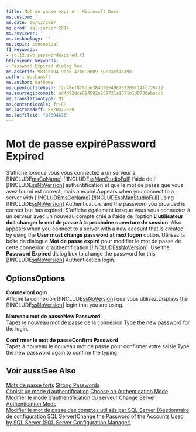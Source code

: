```yaml
---
title: Mot de passe expiré | Microsoft Docs
ms.custom: ''
ms.date: 06/13/2017
ms.prod: sql-server-2014
ms.reviewer: ''
ms.technology: ''
ms.topic: conceptual
f1_keywords:
- sql12.swb.passwordexpired.f1
helpviewer_keywords:
- Password Expired dialog box
ms.assetid: 9831b194-9ad5-47b0-8009-59c7aef4319b
author: mashamsft
ms.author: mathoma
ms.openlocfilehash: f2c48ef876dbe3843715496751205f24fcf26f12
ms.sourcegitcommit: ad4d92dce894592a259721a1571b1d8736abacdb
ms.translationtype: MT
ms.contentlocale: fr-FR
ms.lasthandoff: 08/04/2020
ms.locfileid: "87694676"
---
```

# <a name="password-expired"></a><span data-ttu-id="4b2f2-102">Mot de passe expiré</span><span class="sxs-lookup"><span data-stu-id="4b2f2-102">Password Expired</span></span>
  <span data-ttu-id="4b2f2-103">S’affiche lorsque vous vous connectez à un serveur à [!INCLUDE[msCoName](../includes/msconame-md.md)] [!INCLUDE[ssManStudioFull](../includes/ssmanstudiofull-md.md)] l’aide de l' [!INCLUDE[ssNoVersion](../includes/ssnoversion-md.md)] authentification et que le mot de passe que vous avez fourni est correct, mais a expiré.</span><span class="sxs-lookup"><span data-stu-id="4b2f2-103">Appears when you connect to a server with [!INCLUDE[msCoName](../includes/msconame-md.md)] [!INCLUDE[ssManStudioFull](../includes/ssmanstudiofull-md.md)] using [!INCLUDE[ssNoVersion](../includes/ssnoversion-md.md)] Authentication, and the password you provided is correct but has expired.</span></span> <span data-ttu-id="4b2f2-104">S'affiche également lorsque vous vous connectez à un serveur avec un nouveau compte créé à l'aide de l'option **L'utilisateur doit changer le mot de passe à la prochaine ouverture de session** .</span><span class="sxs-lookup"><span data-stu-id="4b2f2-104">Also appears when you connect to a server with a new account that is created by using the **User must change password at next logon** option.</span></span> <span data-ttu-id="4b2f2-105">Utilisez la boîte de dialogue **Mot de passe expiré** pour modifier le mot de passe de cette connexion d'authentification [!INCLUDE[ssNoVersion](../includes/ssnoversion-md.md)] .</span><span class="sxs-lookup"><span data-stu-id="4b2f2-105">Use the **Password Expired** dialog box to change the password for this [!INCLUDE[ssNoVersion](../includes/ssnoversion-md.md)] Authentication login.</span></span>  
  
## <a name="options"></a><span data-ttu-id="4b2f2-106">Options</span><span class="sxs-lookup"><span data-stu-id="4b2f2-106">Options</span></span>  
 <span data-ttu-id="4b2f2-107">**Connexion**</span><span class="sxs-lookup"><span data-stu-id="4b2f2-107">**Login**</span></span>  
 <span data-ttu-id="4b2f2-108">Affiche la connexion [!INCLUDE[ssNoVersion](../includes/ssnoversion-md.md)] que vous utilisez.</span><span class="sxs-lookup"><span data-stu-id="4b2f2-108">Displays the [!INCLUDE[ssNoVersion](../includes/ssnoversion-md.md)] login that you are using.</span></span>  
  
 <span data-ttu-id="4b2f2-109">**Nouveau mot de passe**</span><span class="sxs-lookup"><span data-stu-id="4b2f2-109">**New Password**</span></span>  
 <span data-ttu-id="4b2f2-110">Tapez le nouveau mot de passe de la connexion.</span><span class="sxs-lookup"><span data-stu-id="4b2f2-110">Type the new password for the login.</span></span>  
  
 <span data-ttu-id="4b2f2-111">**Confirmer le mot de passe**</span><span class="sxs-lookup"><span data-stu-id="4b2f2-111">**Confirm Password**</span></span>  
 <span data-ttu-id="4b2f2-112">Tapez à nouveau le nouveau mot de passe pour confirmer votre saisie.</span><span class="sxs-lookup"><span data-stu-id="4b2f2-112">Type the new password again to confirm the typing.</span></span>  
  
## <a name="see-also"></a><span data-ttu-id="4b2f2-113">Voir aussi</span><span class="sxs-lookup"><span data-stu-id="4b2f2-113">See Also</span></span>  
 <span data-ttu-id="4b2f2-114">[Mots de passe forts](../relational-databases/security/strong-passwords.md) </span><span class="sxs-lookup"><span data-stu-id="4b2f2-114">[Strong Passwords](../relational-databases/security/strong-passwords.md) </span></span>  
 <span data-ttu-id="4b2f2-115">[Choisir un mode d’authentification](../relational-databases/security/choose-an-authentication-mode.md) </span><span class="sxs-lookup"><span data-stu-id="4b2f2-115">[Choose an Authentication Mode](../relational-databases/security/choose-an-authentication-mode.md) </span></span>  
 <span data-ttu-id="4b2f2-116">[Modifier le mode d’authentification du serveur](configure-windows/change-server-authentication-mode.md) </span><span class="sxs-lookup"><span data-stu-id="4b2f2-116">[Change Server Authentication Mode](configure-windows/change-server-authentication-mode.md) </span></span>  
 [<span data-ttu-id="4b2f2-117">Modifier le mot de passe des comptes utilisés par SQL Server &#40;Gestionnaire de configuration SQL Server&#41;</span><span class="sxs-lookup"><span data-stu-id="4b2f2-117">Change the Password of the Accounts Used by SQL Server &#40;SQL Server Configuration Manager&#41;</span></span>](configure-windows/scm-services-change-the-password-of-the-accounts-used.md)  
  
  

